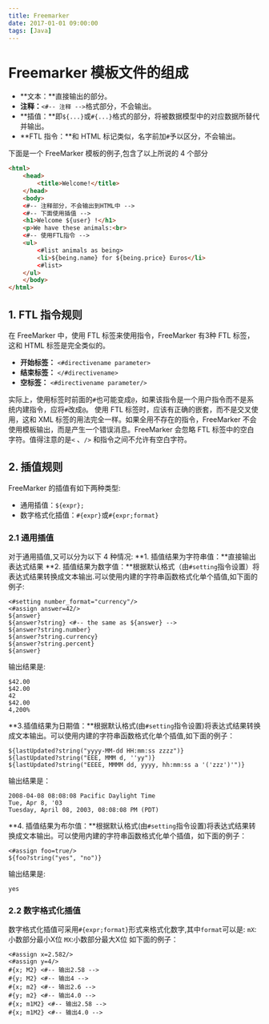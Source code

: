 ```yaml
---
title: Freemarker
date: 2017-01-01 09:00:00
tags: [Java]
---
```


# Freemarker 模板文件的组成
- **文本：**直接输出的部分。
- **注释：**`<#-- 注释 -->`格式部分，不会输出。
- **插值：**即`${...}`或`#{...}`格式的部分，将被数据模型中的对应数据所替代并输出。
- **FTL 指令：**和 HTML 标记类似，名字前加`#`予以区分，不会输出。

下面是一个 FreeMarker 模板的例子,包含了以上所说的 4 个部分
```HTML
<html>
    <head>
        <title>Welcome!</title>
    </head>
    <body>
    <#-- 注释部分，不会输出到HTML中 -->
    <#-- 下面使用插值 -->
    <h1>Welcome ${user} !</h1>
    <p>We have these animals:<br>
    <#-- 使用FTL指令 -->
    <ul>
        <#list animals as being>
        <li>${being.name} for ${being.price} Euros</li>
        <#list>
    </ul>
    </body>
</html>
```

<!-- more -->

## 1. FTL 指令规则

在 FreeMarker 中，使用 FTL 标签来使用指令，FreeMarker 有3种 FTL 标签，这和 HTML 标签是完全类似的。

- **开始标签：** `<#directivename parameter>`
- **结束标签：** `</#directivename>`
- **空标签：** `<#directivename parameter/>`

实际上，使用标签时前面的`#`也可能变成`@`，如果该指令是一个用户指令而不是系统内建指令，应将`#`改成`@`。
使用 FTL 标签时，应该有正确的嵌套，而不是交叉使用，这和 XML 标签的用法完全一样。如果全用不存在的指令，FreeMarker 不会使用模板输出，而是产生一个错误消息。FreeMarker 会忽略 FTL 标签中的空白字符。值得注意的是`<` 、`/>` 和指令之间不允许有空白字符。

## 2. 插值规则
FreeMarker 的插值有如下两种类型:

- 通用插值：`${expr};`
- 数字格式化插值：`#{expr}`或`#{expr;format}`

### 2.1 通用插值
对于通用插值,又可以分为以下 4 种情况:
**1. 插值结果为字符串值：**直接输出表达式结果
**2. 插值结果为数字值：**根据默认格式（由`#setting`指令设置）将表达式结果转换成文本输出.可以使用内建的字符串函数格式化单个插值,如下面的例子:
```
<#setting number_format="currency"/>
<#assign answer=42/>
${answer}
${answer?string} <#-- the same as ${answer} -->
${answer?string.number}
${answer?string.currency}
${answer?string.percent}
${answer}
```
输出结果是:
```
$42.00
$42.00
42
$42.00
4,200%
```
**3.插值结果为日期值：**根据默认格式(由`#setting`指令设置)将表达式结果转换成文本输出。可以使用内建的字符串函数格式化单个插值,如下面的例子：
```
${lastUpdated?string("yyyy-MM-dd HH:mm:ss zzzz")}
${lastUpdated?string("EEE, MMM d, ''yy")}
${lastUpdated?string("EEEE, MMMM dd, yyyy, hh:mm:ss a '('zzz')'")}
```
输出结果是：
```
2008-04-08 08:08:08 Pacific Daylight Time
Tue, Apr 8, '03
Tuesday, April 08, 2003, 08:08:08 PM (PDT)
```
**4. 插值结果为布尔值：**根据默认格式(由`#setting`指令设置)将表达式结果转换成文本输出。可以使用内建的字符串函数格式化单个插值，如下面的例子：
```
<#assign foo=true/>
${foo?string("yes", "no")}
```
输出结果是:
```
yes
```
### 2.2 数字格式化插值
数字格式化插值可采用`#{expr;format}`形式来格式化数字,其中`format`可以是:
`mX`:小数部分最小X位
`MX`:小数部分最大X位
如下面的例子：
```
<#assign x=2.582/>
<#assign y=4/>
#{x; M2} <#-- 输出2.58 -->
#{y; M2} <#-- 输出4 -->
#{x; m2} <#-- 输出2.6 -->
#{y; m2} <#-- 输出4.0 -->
#{x; m1M2} <#-- 输出2.58 -->
#{x; m1M2} <#-- 输出4.0 -->
```


